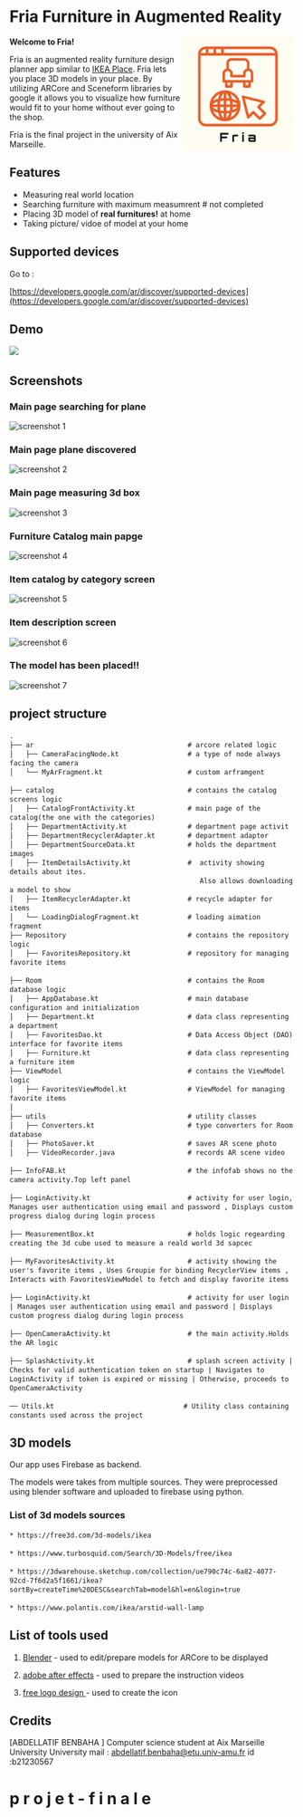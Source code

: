 # Fria Furniture in Augmented Reality

<img src="docs\images\logo.png" width="200" align="right" />

<b>Welcome to Fria!</b>


Fria is an augmented reality furniture design planner app similar to [IKEA Place](https://play.google.com/store/apps/details?id=com.ingka.ikea.app&hl=en).
Fria lets you place 3D models in your place.
By utilizing ARCore and Sceneform libraries by google it allows you to visualize how furniture would
 fit to your home without ever going to the shop.


Fria is the final project in the university of Aix Marseille.


## Features
- Measuring real world  location
- Searching furniture with  maximum measumrent # not completed
- Placing 3D model of <b>real furnitures!</b>  at home
- Taking picture/ vidoe of model at your home

## Supported devices

Go to :

[https://developers.google.com/ar/discover/supported-devices](https://developers.google.com/ar/discover/supported-devices)



## Demo
![](docs/images/demo_1.gif)

## Screenshots

### Main page searching for plane
![screenshot 1](docs/images/screenshot_1.jpeg)
### Main page plane discovered
![screenshot 2](docs/images/screenshot_2.jpeg)
### Main page measuring 3d box
![screenshot 3](docs/images/screenshot_3.jpeg)
### Furniture Catalog main papge
![screenshot 4](docs/images/screenshot_4.jpeg)
### Item catalog by category screen
![screenshot 5](docs/images/screenshot_5.jpeg)
### Item description screen
![screenshot 6](docs/images/screenshot_6.jpeg)
### The model has been placed!!
![screenshot 7](docs/images/screenshot_7.jpeg)



## project structure
```
.
├── ar                                      # arcore related logic
│   ├── CameraFacingNode.kt                 # a type of node always facing the camera
│   └── MyArFragment.kt                     # custom arframgent 

├── catalog                                 # contains the catalog screens logic
│   ├── CatalogFrontActivity.kt             # main page of the catalog(the one with the categories)
│   ├── DepartmentActivity.kt               # department page activit
│   ├── DepartmentRecyclerAdapter.kt        # department adapter
│   ├── DepartmentSourceData.kt             # holds the department images
│   ├── ItemDetailsActivity.kt              #  activity showing details about ites.
                                               Also allows downloading a model to show
│   ├── ItemRecyclerAdapter.kt              # recycle adapter for items
│   └── LoadingDialogFragment.kt            # loading aimation fragment
├── Repository                              # contains the repository logic
│   ├── FavoritesRepository.kt              # repository for managing favorite items

├── Room                                    # contains the Room database logic
│   ├── AppDatabase.kt                      # main database configuration and initialization
│   ├── Department.kt                       # data class representing a department
│   ├── FavoritesDao.kt                     # Data Access Object (DAO) interface for favorite items
│   ├── Furniture.kt                        # data class representing a furniture item
├── ViewModel                               # contains the ViewModel logic
│   ├── FavoritesViewModel.kt               # ViewModel for managing favorite items
│
├── utils                                   # utility classes
│   ├── Converters.kt                       # type converters for Room database
│   ├── PhotoSaver.kt                       # saves AR scene photo
│   ├── VideoRecorder.java                  # records AR scene video

├── InfoFAB.kt                              # the infofab shows no the camera activity.Top left panel

├── LoginActivity.kt                        # activity for user login, Manages user authentication using email and password , Displays custom progress dialog during login process

├── MeasurementBox.kt                       # holds logic regearding creating the 3d cube used to measure a reald world 3d sapcec

├── MyFavoritesActivity.kt                  # activity showing the user's favorite items , Uses Groupie for binding RecyclerView items , Interacts with FavoritesViewModel to fetch and display favorite items 

├── LoginActivity.kt                        # activity for user login | Manages user authentication using email and password | Displays custom progress dialog during login process
                                            
├── OpenCameraActivity.kt                   # the main activity.Holds the AR logic

├── SplashActivity.kt                       # splash screen activity | Checks for valid authentication token on startup | Navigates to LoginActivity if token is expired or missing | Otherwise, proceeds to OpenCameraActivity

── Utils.kt                                # Utility class containing constants used across the project

```

## 3D models
Our app uses Firebase as backend.

The models were takes from multiple sources.
They were preprocessed using blender software and uploaded to firebase using python.

### List of 3d models sources
    * https://free3d.com/3d-models/ikea

    * https://www.turbosquid.com/Search/3D-Models/free/ikea

    * https://3dwarehouse.sketchup.com/collection/ue790c74c-6a82-4077-92cd-7f6d2a5f1661/ikea?sortBy=createTime%20DESC&searchTab=model&hl=en&login=true

    * https://www.polantis.com/ikea/arstid-wall-lamp

    
## List of tools used

1. [Blender](https://www.blender.org/) - used to edit/prepare models for ARCore to be displayed

2. [adobe after effects](https://www.adobe.com/il_en/products/aftereffects.html?gclid=Cj0KCQjw8fr7BRDSARIsAK0Qqr48Zn77ZN5bvCHuYUj-A8n33hjqkPH6LINI5eQyFHOb9LtmSKOBRUcaAoBNEALw_wcB&sdid=8DN85NTY&mv=search&skwcid=AL!3085!3!340845921979!e!!g!!adobe%20after%20effects&ef_id=Cj0KCQjw8fr7BRDSARIsAK0Qqr48Zn77ZN5bvCHuYUj-A8n33hjqkPH6LINI5eQyFHOb9LtmSKOBRUcaAoBNEALw_wcB:G:s&s_kwcid=AL!3085!3!340845921979!e!!g!!adobe%20after%20effects!1464058443!56263479985) - used to prepare the instruction videos 

3. [free logo design ](https://editor.freelogodesign.org/?lang=en&logo=2895af34-67d1-42d7-8c42-0ddedb973ba0&companyname=&category=0) - used to create the icon


## Credits
[ABDELLATIF BENBAHA ] Computer science student at Aix Marseille University
University mail : abdellatif.benbaha@etu.univ-amu.fr
id :b21230567
#   p r o j e t - f i n a l e 
 
 
